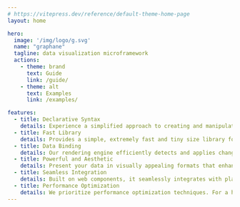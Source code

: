 ```yaml
---
# https://vitepress.dev/reference/default-theme-home-page
layout: home

hero:
  image: '/img/logo/g.svg'
  name: "graphane"
  tagline: data visualization microframework
  actions:
    - theme: brand
      text: Guide
      link: /guide/
    - theme: alt
      text: Examples
      link: /examples/

features:
  - title: Declarative Syntax
    details: Experience a simplified approach to creating and manipulating powerful graphs. With our intuitive templating directives, you can reduce the learning curve and increase productivity effortlessly. 
  - title: Fast Library
    details: Provides a simple, extremely fast and tiny size library for a powerful SVG generation and manipulation. Its API is very close to the SVG structure and it's very easy to use.
  - title: Data Binding
    details: Our rendering engine efficiently detects and applies changes to the graphical representation by utilizing proxies. Stay in sync with data updates and ensure seamless visual updates.
  - title: Powerful and Aesthetic
    details: Present your data in visually appealing formats that enhance viewer comprehension. Display complex information quickly and focus your efforts on presenting aesthetically information.
  - title: Seamless Integration
    details: Built on web components, it seamlessly integrates with plain HTML and popular web frameworks like React, Angular, Vue, or Svelte. Enjoy a smooth integration process without any hassle.
  - title: Performance Optimization
    details: We prioritize performance optimization techniques. For a high-performance solution, benefit from efficient rendering algorithms, element reuse, and more.
---
```

